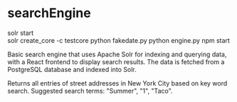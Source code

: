 # searchEngine
solr start      
solr create_core -c testcore
python fakedate.py
python engine.py
npm start 


Basic search engine that uses Apache Solr for indexing and querying data, with a React frontend to display search results. The data is fetched from a PostgreSQL database and indexed into Solr.

Returns all entries of street addresses in New York City based on key word search. Suggested search terms: "Summer", "1", "Taco".

